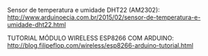 Sensor de temperatura e umidade DHT22 (AM2302):
  http://www.arduinoecia.com.br/2015/02/sensor-de-temperatura-e-umidade-dht22.html
  
TUTORIAL MÓDULO WIRELESS ESP8266 COM ARDUINO:
  http://blog.filipeflop.com/wireless/esp8266-arduino-tutorial.html
